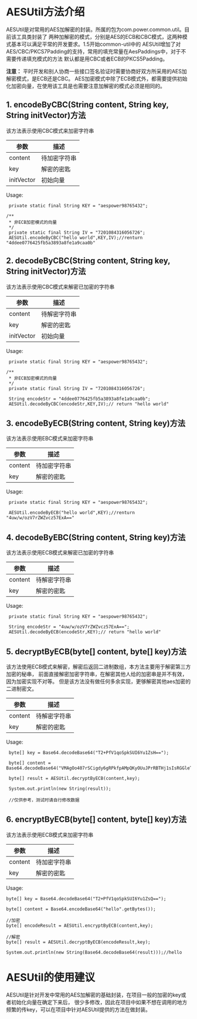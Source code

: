 # AESUtil方法介绍

AESUtil是对常用的AES加解密的封装。所属的包为com.power.common.util。目前该工具类封装了
两种加解密的模式，分别是AES的ECB和CBC模式，这两种模式基本可以满足平常的开发要求。1.5开始common-util中的
AESUtil增加了对AES/CBC/PKCS7Padding的支持，常用的填充常量在AesPaddings中，对于不需要传递填充模式的方法
默认都是用CBC或者ECB的PKCS5Padding。

**注意：** 平时开发和别人协商一些接口签名验证时需要协商好双方所采用的AES加解密模式，是ECB还是CBC。
AES加密模式中除了ECB模式外，都需要提供初始化加密向量，在使用该工具是也需要注意加解密的模式必须是相同的。

## 1. encodeByCBC(String content, String key, String initVector)方法

该方法表示使用CBC模式来加密字符串

参数 | 描述
---|---
content| 待加密字符串
key|解密的密匙
initVector|初始向量

Usage:

```
 private static final String KEY = "aespower98765432";

/**
 * 非ECB加密模式的向量
 */
 private static final String IV = "7201084316056726";
 AESUtil.encodeByCBC("hello world",KEY,IV);//renturn "4ddee0776425fb5a3893a8fe1a9caa0b"

```

## 2. decodeByCBC(String content, String key, String initVector)方法

该方法表示使用CBC模式来解密已加密的字符串

参数 | 描述
---|---
content| 待解密字符串
key|解密的密匙
initVector|初始向量

Usage:

```
 private static final String KEY = "aespower98765432";

/**
 * 非ECB加密模式的向量
 */
 private static final String IV = "7201084316056726";
 
 String encodeStr = "4ddee0776425fb5a3893a8fe1a9caa0b";
 AESUtil.decodeByCBC(encodeStr,KEY,IV);// return "hello world"

```

## 3. encodeByECB(String content, String key)方法

该方法表示使用EBC模式来加密字符串

参数 | 描述
---|---
content| 待加密字符串
key|解密的密匙

Usage:

```
 private static final String KEY = "aespower98765432";

 AESUtil.encodeByECB("hello world",KEY);//renturn "4uw/w/ozV7rZWZvcz57ExA=="

```

## 4. decodeByEBC(String content, String key)方法

该方法表示使用ECB模式来解密已加密的字符串

参数 | 描述
---|---
content| 待解密字符串
key|解密的密匙

Usage:

```
 private static final String KEY = "aespower98765432";

 String encodeStr = "4uw/w/ozV7rZWZvcz57ExA==";
 AESUtil.decodeByECB(encodeStr,KEY);// return "hello world"

```

## 5. decryptByECB(byte[] content, byte[] key)方法

该方法使用ECB模式来解密，解密后返回二进制数组，本方法主要用于解密第三方加密的秘串，
前面直接解密加密字符串，在解密其他人给的加密串是并不有效，因为加密实现不对等。
但是该方法没有做任何多余实现，更够解密其他aes加密的二进制密文。

参数 | 描述
---|---
content| 待解密字符串
key|解密的密匙

Usage:

```
 byte[] key = Base64.decodeBase64("T2+PfV1qoSpkSUI6Yu1ZsH==");
 
 byte[] content = Base64.decodeBase64("VMAgOo407rSCigdy6gRPkfpAMpQKyOUuJPrRBTHj1sIsRGGleTnXQqKNseOeZtDJy0E6mKxvsrrslcN5EeXiTW4oCPGjJzq93DOLFbUfRZU=");

 byte[] result = AESUtil.decryptByECB(content,key);

 System.out.println(new String(result));
 
 //仅供参考，测试时请自行修改数据

```

## 6. encryptByECB(byte[] content, byte[] key)方法

该方法表示使用ECB模式来加密字符串

参数 | 描述
---|---
content| 待加密字符串
key|解密的密匙

Usage:

```
byte[] key = Base64.decodeBase64("T2+PfV1qoSpkSUI6Yu1ZsQ==");

byte[] content = Base64.encodeBase64("hello".getBytes());

//加密
byte[] encodeResult = AESUtil.encryptByECB(content,key);

//解密
byte[] result = AESUtil.decryptByECB(encodeResult,key);

System.out.println(new String(Base64.decodeBase64(result)));//hello
```

# AESUtil的使用建议

AESUtil是针对开发中常用的AES加解密的基础封装，在项目一般的加密的key或者初始化向量在确定下来后，
很少多修改，因此在项目中如果不想在调用的地方频繁的传key，可以在项目中针对AESUtil提供的方法在做封装。